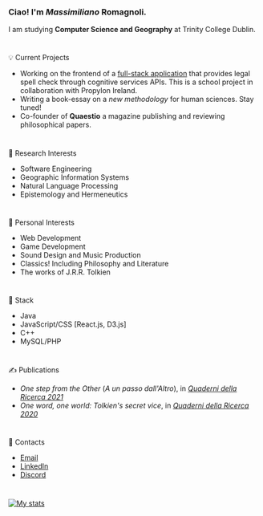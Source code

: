 ### Ciao! I'm *Massimiliano* Romagnoli.
I am studying **Computer Science and Geography** at Trinity College Dublin.  
#
💡 Current Projects
* Working on the frontend of a [full-stack application](https://github.com/MaxCunningham19/legal_spellcheck) that provides legal spell check through cognitive services APIs. This is a school project in collaboration with Propylon Ireland.
* Writing a book-essay on a *new methodology* for human sciences. Stay tuned!
* Co-founder of **Quaestio** a magazine publishing and reviewing philosophical papers.
#
🔬 Research Interests
* Software Engineering
* Geographic Information Systems
* Natural Language Processing
* Epistemology and Hermeneutics
#
🌱 Personal Interests
* Web Development
* Game Development
* Sound Design and Music Production
* Classics! Including Philosophy and Literature
* The works of J.R.R. Tolkien
#
🏢 Stack
* Java
* JavaScript/CSS [React.js, D3.js]
* C++
* MySQL/PHP
#
✍ Publications
* *One step from the Other* (*A un passo dall'Altro*), in [*Quaderni della Ricerca 2021*](https://www.loescher.it/dettaglio/opera/O_3880/57--Affetti-e-legami--Forme-della-comunit--)
* *One word, one world: Tolkien's secret vice*, in [*Quaderni della Ricerca 2020*](https://www.loescher.it/dettaglio/opera/O_3869)
#
📧 Contacts
* [Email](mailto:maxxromagnoli@gmail.com)
* [LinkedIn](https://www.linkedin.com/in/max-romagnoli-dublin/)
* [Discord](discordapp.com/users/315804417171521536)
#
[![My stats](https://github-readme-stats.vercel.app/api?username=max-romagnoli&count_private=true&show_icons=true&theme=noctis_minimus&hide=issues)](https://github.com/anuraghazra/github-readme-stats)
